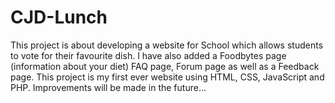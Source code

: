 # CJD-Lunch
This project is about developing a website for School which allows students to vote for their favourite dish. I have also added a Foodbytes page (information about your diet) 
FAQ page, Forum page as well as a Feedback page.
This project is my first ever website using HTML, CSS, JavaScript and PHP.
Improvements will be made in the future...
